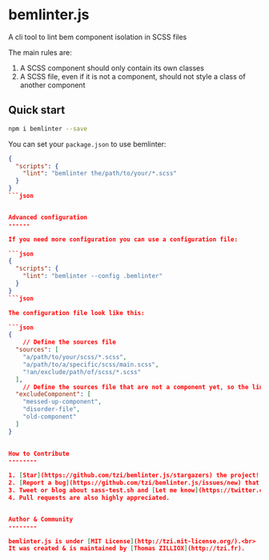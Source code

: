bemlinter.js
======

A cli tool to lint bem component isolation in SCSS files

The main rules are: 

 1. A SCSS component should only contain its own classes
 2. A SCSS file, even if it is not a component, should not style a class of another component

 
Quick start
------

```sh
npm i bemlinter --save
```

You can set your `package.json` to use bemlinter:

```json
{
  "scripts": {
    "lint": "bemlinter the/path/to/your/*.scss"
  }
}
```json


Advanced configuration 
------

If you need more configuration you can use a configuration file:

```json
{
  "scripts": {
    "lint": "bemlinter --config .bemlinter"
  }
}
```json

The configuration file look like this:

```json
{
	// Define the sources file
  "sources": [
    "a/path/to/your/scss/*.scss",
    "a/path/to/a/specific/scss/main.scss",
    "!an/exclude/path/of/scss/*.scss"
  ],
	// Define the sources file that are not a component yet, so the linter will be kind ;)
  "excludeComponent": [
    "messed-up-component",
    "disorder-file",
    "old-component"
  ]
}

  
How to Contribute
--------

1. [Star](https://github.com/tzi/bemlinter.js/stargazers) the project!
2. [Report a bug](https://github.com/tzi/bemlinter.js/issues/new) that you have found.
3. Tweet or blog about sass-test.sh and [Let me know](https://twitter.com/iamtzi) about it.
4. Pull requests are also highly appreciated.


Author & Community
--------

bemlinter.js is under [MIT License](http://tzi.mit-license.org/).<br>
It was created & is maintained by [Thomas ZILLIOX](http://tzi.fr).


